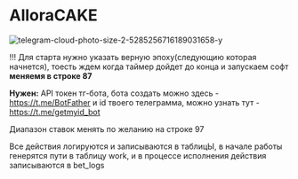 # AlloraCAKE

![telegram-cloud-photo-size-2-5285256716189031658-y](https://github.com/user-attachments/assets/a47fc8dd-c4b2-4ad1-b5f9-7e17efa5822d)

!!! Для старта нужно указать верную эпоху(следующию которая начнется), тоесть ждем когда таймер дойдет до конца и запускаем софт
**меняемя в строке 87**

**Нужен:**
API токен тг-бота, бота создать можно здесь - https://t.me/BotFather и id твоего телеграмма, можно узнать тут - https://t.me/getmyid_bot

Диапазон ставок менять по желанию на строке 97

Все действия логируются и записываются в таблицЫ, в начале работы генерятся пути в таблицу work, и в процессе исполнения действия записываются в bet_logs
